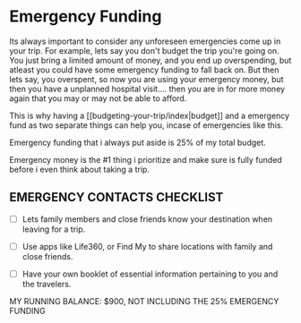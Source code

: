 # Emergency Funding

Its always important to consider any unforeseen emergencies come up in your trip. 
For example, lets say you don't budget the trip you're going on. You just bring a limited amount of money, and you end up overspending, but atleast you could have some emergency funding to fall back on. But then lets say, you overspent, so now you are using your emergency money, but then you have a unplanned hospital visit.... then you are in for more money again that you may or may not be able to afford. 

This is why having a [[budgeting-your-trip/index|budget]] and a emergency fund as two separate things can help you, incase of emergencies like this. 

Emergency funding that i always put aside is 25% of my total budget. 

Emergency money is the #1 thing i prioritize and make sure is fully funded before i even think about taking a trip.

## EMERGENCY CONTACTS CHECKLIST

- [ ] Lets family members and close friends know your destination when leaving for a trip.
- [ ] Use apps like Life360, or Find My to share locations with family and close friends.
- [ ] Have your own booklet of essential information pertaining to you and the travelers.



MY RUNNING BALANCE: $900, NOT INCLUDING THE 25% EMERGENCY FUNDING